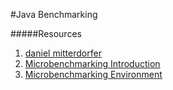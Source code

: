 #Java Benchmarking

#####Resources
1. [daniel mitterdorfer](https://github.com/danielmitterdorfer)
2. [Microbenchmarking Introduction](http://daniel.mitterdorfer.name/articles/2014/jmh-microbenchmarking-intro/)
3. [Microbenchmarking Environment](http://daniel.mitterdorfer.name/articles/2014/microbenchmarking-environment/)
